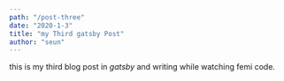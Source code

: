 ```yaml
---
path: "/post-three"
date: "2020-1-3"
title: "my Third gatsby Post"
author: "seun"
---
```


this is my third blog post in  *gatsby* and writing while watching 
femi code.